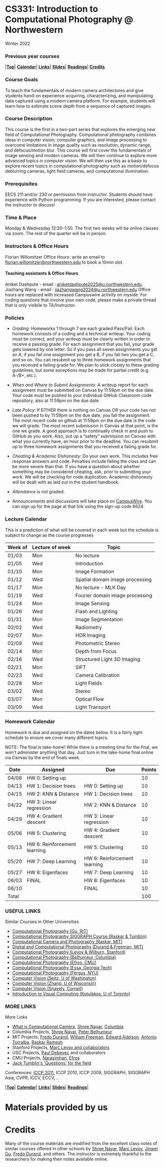 <a name="top"></a>
# CS331: Introduction to Computational Photography @ Northwestern
Winter 2022  

### Previous year courses

|[**Top**](#top)|  [**Calendar**](#calendar)| [**Links**](#links)| [**Slides**](#slides)|  [**Readings**](#readings)| [**Credits**](#credits)

### Course Goals

To teach the fundamentals of modern camera architectures and give students hand-on experience acquiring, characterizing, and manipulating data captured using a modern camera platform. For example, students will learn how to estimate scene depth from a sequence of captured images.

### Course Description
This course is the first in a two-part series that explores the emerging new field of Computational Photography. Computational photography combines ideas in computer vision, computer graphics, and image processing to overcome limitations in image quality such as resolution, dynamic range, and defocus/motion blur. This course will first cover the fundamentals of image sensing and modern cameras.  We will then continue to explore more advanced topics in computer vision. We will then use this as a basis to explore recent topics in computational photography such as motion/defocus deblurring cameras, light field cameras, and computational illumination.

### Prerequisites

EECS 211 and/or 230 or permission from instructor. Students should have experience with Python programming. If you are interested, please contact the instructor to discuss!

### Time & Place 
Monday & Wednesday 12:30-1:50. The first two weeks will be online classes via zoom. The rest of the quarter will be in person.

### Instructors & Office Hours
Florian Willomitzer Office Hours: write an email to florian.willomitzer@northwestern.edu to book a 10min slot.

#### Teaching assistants  & Office Hours
Aniket Dashpute -  email : aniketdashpute2025@u.northwestern.edu 
Jiazhang Wang -  email : jiazhangwang2024@u.northwestern.edu 
Office hours are replaced with increased Campuswire activity on myside. For coding questions that involve your own code, please make a private thread that is only visibile to TA/Instructor.

### Policies 
* *Grading:* Homeworks 1 through 7 are each graded Pass/Fail. Each homework consists of a coding and a technical writeup. Your coding must be correct, and your writeup must be clearly written  in order to receive a passing grade. For each assignment that you fail, your grade gets lowered by one letter. So if you pass all seven assignments you get an A, if you fail one assignment you get a B, if you fail two you get a C, and so on. You can resubmit up to three homework assignments that you received a failing grade for. We plan to stick closely to these grading guidelines, but some exceptions may be made for partial credit (e.g. A-/B+, etc.).

* *When and Where to Submit Assignments:*  A writeup report for each assignment must be submitted on Canvas by 11:59pm on the due date. Your code must be pushed to your individual GitHub Classroom code repository, also at 11:59pm on the due date.

* *Late Policy:* If EITHER there is nothing on Canvas OR your code has not been pushed to by 11:59pm on the due date, you fail the assignment. The most recent code on github at 11:59pm on the due date is the code we will grade. The most recent submission in Canvas at that point, is the one we grade. A good approach is to continually check in and push to GitHub as you work. Also, put up a “safety” submission on Canvas with what you currently have, an hour prior to the deadline. You can resubmit up to three homework assignments that you received a failing grade for.

* *Cheating & Academic Dishonesty:* Do your own work. This includes free response answers and code. Penalties include failing the class and can be more severe than that. If you have a question about whether something may be considered cheating, ask, prior to submitting your work. We will be checking for code duplication. Academic dishonesty will be dealt with as laid out in the student handbook.

* *Attendance* is not graded.

* *Announcements* and discussions will take place on [CampusWire](https://campuswire.com/p/G45D7003E). You can sign up for the page at that link using the sign-up code 6624.

<a name="calendar"></a>
### Lecture Calendar

This is a prediction of what will be covered in each week but the schedule is 
subject to change as the course progresses

| Week of| Lecture of week | Topic             | 
|------|-----|---------------------------------|
| 01/03 | Mon | No lecture                     | 
| 01/05 | Wed | Introduction                   |  
| 01/10 | Mon | Image Formation                |  
| 01/12 | Wed | Spatial domain image processing|
| 01/17 | Mon | No lecture - MLK Day           |
| 01/19 | Wed | Fourier domain image processing|
| 01/24 | Mon | Image Sensing                  |
| 01/26 | Wed | Flash and Lighting             |
| 01/31 | Mon | Image Segmentation             |
| 02/02 | Wed | Radiometry                     |
| 02/07 | Mon | HDR Imaging                    |
| 02/09 | Wed | Photometric Stereo             |
| 02/14 | Mon | Depth from Focus               |
| 02/16 | Wed | Structured Light 3D Imaging    |
| 02/21 | Mon | SIFT                           |
| 02/23 | Wed | Camera Calibration             | 
| 02/28 | Mon | Light Fields                   | 
| 03/02 | Wed | Stereo                         |
| 03/07 | Mon | Optical Flow                   |
| 03/09 | Wed | Light Transport                |

### Homework Calendar

Homework is due and assigned on the dates below. It is a fairly tight schedule 
to ensure we cover many different topics. 

NOTE: The final is take-home! While there is a meeting time for the final, we won't administer anything that day. Just turn in the take-home final online via Canvas by the end of finals week.

| Date | Assigned | Due | Points |
|------|----------|-----|--------|
| 04/06 | HW 0: Setting up |  | 10 |
| 04/13 | HW 1: Decision trees | HW 0: Setting up | 10 |
| 04/15 | HW 2: KNN & Distance | HW 1: Decision trees | 10 |
| 04/22 | HW 3: Linear regression| HW 2: KNN & Distance | 10 |
| 04/29 | HW 4: Gradient descent| HW 3: Linear regression | 10 |
| 05/06 | HW 5: Clustering | HW 4: Gradient descent | 10 |
| 05/13 | HW 6: Reinforcement learning | HW 5: Clustering | 10 |
| 05/20 | HW 7: Deep Learning| HW 6: Reinforcement learning | 10 |
| 05/27 | HW 8: Eigenfaces| HW 7: Deep Learning | 10 |
| 06/03 | FINAL | HW 8: Eigenfaces | 10 |
| 06/10 | | FINAL | 10 |
| Total | | | 100 |

### USEFUL LINKS

Similar Courses in Other Universities
- [Computational Photography (Gu, RIT)](http://www.cis.rit.edu/jwgu/teach/compphoto/compphoto_201301.htm)
- [Computational Photography SIGGRAPH Course (Raskar & Tumblin)](http://web.media.mit.edu/~raskar/photo/)
- [Computational Camera and Photography (Raskar, MIT)](http://cameraculture.media.mit.edu/Fall2010ComputationalCamera)
- [Digital and Computational Photography (Durand & Freeman, MIT)](http://groups.csail.mit.edu/graphics/classes/CompPhoto06/)
- [Computational Photography (Levoy & Wilburn, Stanford)](http://www.cis.rit.edu/people/faculty/jwgu/teach/compphoto/compphoto_201301.htm)
- [Computational Photography (Belhumeur, Columbia)](http://www.cs.columbia.edu/~belhumeur/courses/compPhoto/compPhoto4.html)
- [Computational Photography (Efros, CMU)](http://graphics.cs.cmu.edu/courses/15-463/2010_fall/463.html)
- [Computational Photography (Essa, Georgia Tech)](http://www.cc.gatech.edu/classes/AY2005/cs4803cp_summer/)
- [Computational Photography (Fergus, NYU)](http://cs.nyu.edu/~fergus/teaching/comp_photo/index.html)
- [Computer Vision (Seitz, U of Washington)](http://www.cs.washington.edu/education/courses/cse576/09sp/)
- [Computer Vision (Zhang, U of Wisconsin)](http://pages.cs.wisc.edu/~lizhang/courses/cs766-2010f/)
- [Computer Vision (Snavely, Cornell)](http://www.cs.cornell.edu/courses/cs6670/2011sp/)
- [Introduction to Visual Computing (Kutulakos, U of Toronto)](http://www.cs.toronto.edu/~kyros/courses/320/index.2011s.html)

### MORE LINKS

More Links

- [What is Computational Camera](http://www1.cs.columbia.edu/CAVE/projects/what_is/), [Shree Nayar](http://www1.cs.columbia.edu/CAVE/projects/what_is/), [Columbia](http://www1.cs.columbia.edu/CAVE/projects/what_is/)
- Columbia Projects, [Shree Nayar](http://www1.cs.columbia.edu/CAVE/projects/cc.php), [Peter Belhumeur](http://www.cs.columbia.edu/~belhumeur/)
- MIT Projects, [Fredo Durand](http://projects.csail.mit.edu/photo/), [William Freeman](http://projects.csail.mit.edu/photo/), [Edward Adelson](http://projects.csail.mit.edu/photo/), [Antonio Torralba](http://projects.csail.mit.edu/photo/), [Raskar Ramesh](http://cameraculture.media.mit.edu/projects)
- Stanford Projects, [Marc Levoy and collaborators](http://graphics.stanford.edu/projects/lightfield/)
- USC Projects, [Paul Debevec](http://ict.debevec.org/~debevec/) and collaborators
- CMU Projects, [Narasimhan](http://www.cs.cmu.edu/~ILIM/projects/), [Efros](http://www.cs.cmu.edu/~efros/)
- [Jack Tumblin's 'Questions' for the field](http://www.cs.northwestern.edu/~jet/research.html)

Conferences: [ICCP 2011](http://www.cs.cmu.edu/~ICCP2011/), ICCP 2010, ICCP 2009, SIGGRAPH, SIGGRAPH Asia, CVPR, ICCV, ECCV, ..

|[**Top**](#top)|  [**Calendar**](#calendar)| [**Links**](#links)| [**Slides**](#slides)|  [**Readings**](#readings)|

# Materials provided by us

# Credits

Many of the course materials are modified from the excellent class notes of similar courses offered in other schools by [Shree Nayar](http://www1.cs.columbia.edu/~nayar/), [Marc Levoy](http://www.graphics.stanford.edu/~levoy/), [Jinwei Gu](http://www.cis.rit.edu/jwgu/), [Fredo Durand](http://people.csail.mit.edu/fredo/), and others. The instructor is extremely thankful to the researchers for making their notes available online. 
